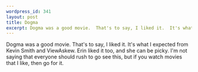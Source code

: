 ```yaml
--- 
wordpress_id: 341
layout: post
title: Dogma
excerpt: Dogma was a good movie.  That's to say, I liked it.  It's what I expected from Kevin Smith and ViewAskew.  Erin liked it too, and she can be picky.  I'm not saying that everyone should rush to go see this, but if you watch movies that I like, then go for it.
---
```

Dogma was a good movie.  That's to say, I liked it.  It's what I expected from Kevin Smith and ViewAskew.  Erin liked it too, and she can be picky.  I'm not saying that everyone should rush to go see this, but if you watch movies that I like, then go for it.
